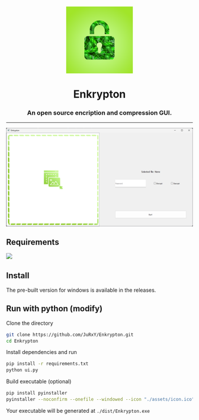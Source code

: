 <p align="center">
    <img align="center" src="./assets/icon.png" height="180px">
</p>

<h1 align="center">Enkrypton</h1>
<h3 align="center">An open source encription and compression GUI.</h3>
<hr>

<p align="center">
    <img align="center" src="./assets/sshot1.png">
</p>

## Requirements
![][python-shield]

## Install
The pre-built version for windows is available in the releases.

## Run with python (modify)

Clone the directory
```bash
git clone https://github.com/JuRxY/Enkrypton.git
cd Enkrypton
```
Install dependencies and run
```bash
pip install -r requirements.txt
python ui.py
```
Build executable (optional)
```bash
pip install pyinstaller
pyinstaller --noconfirm --onefile --windowed --icon "./assets/icon.ico" --name "Enkrypton" --add-data "./assets/dragndrop.png;assets" --add-data "./assets/icon.ico;assets" --add-data "./endecryption.py;."  "./ui.py"
```
Your executable will be generated at `./dist/Enkrypton.exe`

[python-shield]: https://img.shields.io/badge/Python-3.5^-green?style=for-the-badge&logo=python